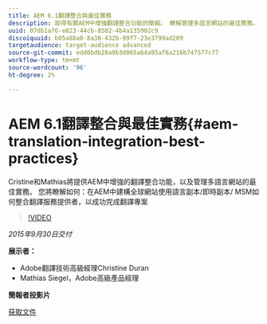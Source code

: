 ```yaml
---
title: AEM 6.1翻譯整合與最佳實務
description: 取得有關AEM中增強翻譯整合功能的簡報。 瞭解管理多語言網站的最佳實務。
uuid: 07db1af6-e823-44cb-8502-4b4a135902c9
discoiquuid: b05a88a0-8a38-432b-99f7-23e3799ad209
targetaudience: target-audience advanced
source-git-commit: edd0bdb28a9b3d065a64a95af6a216b747577c77
workflow-type: tm+mt
source-wordcount: '96'
ht-degree: 2%

---
```


# AEM 6.1翻譯整合與最佳實務{#aem-translation-integration-best-practices}

Cristine和Mathias將提供AEM中增強的翻譯整合功能，以及管理多語言網站的最佳實務。 您將瞭解如何：在AEM中建構全球網站使用語言副本/即時副本/ MSM如何整合翻譯服務提供者，以成功完成翻譯專案

>[!VIDEO](https://video.tv.adobe.com/v/19371/?quality=9)

*2015年9月30日交付*

**展示者：**

* Adobe翻譯技術高級經理Christine Duran
* Mathias Siegel，Adobe高級產品經理

**簡報者投影片**

[获取文件](assets/09302015-aem-gems-translation-integration-and-best-practices.pdf)

<!--
[Get back to the Overview](https://helpx.adobe.com/experience-manager/kt/eseminars/gems/aem-index.html)
-->

